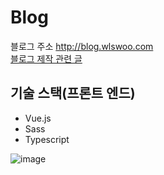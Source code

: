 # Blog

블로그 주소 <http://blog.wlswoo.com>  
[블로그 제작 관련 글](http://blog.wlswoo.com/4) 

## 기술 스택(프론트 엔드)
- Vue.js
- Sass
- Typescript

![image](https://user-images.githubusercontent.com/49791336/78321799-e7f80200-75a7-11ea-891c-b576d050afdf.png)
